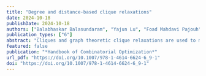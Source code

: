 ```yaml
---
title: "Degree and distance-based clique relaxations"
date: 2024-10-18
publishDate: 2024-10-18
authors: ["Balabhaskar Balasundaram", "Yajun Lu", "Foad Mahdavi Pajouh"]
publication_types: ["6"]
abstract: "Cliques and graph theoretic clique relaxations are used to model clusters in graph-based data mining, where data is modeled by a graph in which an edge implies some relationship between the entities represented by its end points. The need for relaxations of the clique model arises in practice when dealing with massive datasets which are error-prone, resulting in false or missing edges. The clique definition which requires complete pairwise adjacency in the cluster becomes overly restrictive in such situations. Graph theoretic clique relaxations address this need by relaxing structural properties of a clique in a controlled manner via user-specified parameters. This chapter surveys two well-known clique relaxations, $k$-plexes and $k$-clubs, primarily focusing on formulations, polyhedral results, complexity, and exact algorithms."
featured: false
publication: "*Handbook of Combinatorial Optimization*"
url_pdf: "https://doi.org/10.1007/978-1-4614-6624-6_9-1"
doi: "https://doi.org/10.1007/978-1-4614-6624-6_9-1"
---
```

